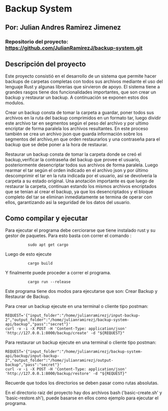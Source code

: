# Backup System
## Por: Julian Andres Ramirez Jimenez
### Repositorio del proyecto: https://github.com/JulianRamirezJ/backup-system.git

## Descripción del proyecto

Este proyecto consistió en el desarrollo de un sistema que permite hacer backups de carpetas completas con todos sus archivos
mediante el uso del lenguaje Rust y algunas librerias que sirvieron de apoyo. El sistema tiene a grandes rasgos tiene dos funcionalidades 
importantes, que son crear un backup y restaurar un backup. A continuación se exponen estos dos modulos.

Crear un backup consta de tomar la carpeta a guardar, poner todos sus archivos en la ruta del backup comprimidos en 
un formato tar, luego dividir este archivo tar en segmentos según el peso del archivo y por ultimo encriptar de forma paralela los
archivos resultantes. En este proceso también se crea un archivo json que guarda información sobre los segmentos del archivo,en 
que orden restaurarlos y una contraseña para el backup que se debe poner a la hora de restaurar.

Restaurar un backup consta de tomar la carpeta donde se creó el backup,verificar la contraseña del backup que provee el usuario, posteriormente desencriptar todos sus archivos de forma paralela. Luego rearmar el tar según el orden indicado en el archivo json y por último descomprimir 
el tar en la ruta indicada por el usuario, así se devolveria la carpeta a su estado original. Una anotación importante es que luego de restaurar la carpeta, continuan estando los mismos archivos encriptados que se tenian al crear el backup, ya que los desencriptados y el bloque completo del tar se eliminan inmediatamente se termina de operar con ellos, garantizando asi la seguridad de los datos del usuario.


## Como compilar y ejecutar

Para ejecutar el programa debe cerciorarse que tiene instalado rust y su gestor de paquetes.
Para esto basta con correr el comando :
              
              sudo apt get cargo  
       
 Luego de esto ejecute 
              
              cargo build
           
 Y finalmente puede proceder a correr el programa. 

              cargo run --release
 Este programa tiene dos modos para ejecutarse que son: Crear Backup y Restaurar de Backup. 
 
 
 Para crear un backup ejecute en una terminal o cliente tipo postman:
 
               
    REQUEST='{"input_folder":"/home/julianramirezj/input-backup-2","output_folder":"/home/julianramirezj/backup-system-api/backup","pass":"secret"}'
    curl -v -i -X POST -H 'Content-Type: application/json' 'http://127.0.0.1:8000/backup/create' -d "${REQUEST}"
              
  Para restaurar un backup ejecute en una terminal o cliente tipo postman:
              
            
    REQUEST='{"input_folder":"/home/julianramirezj/backup-system-api/backup/input-backup-2","output_folder":"/home/julianramirezj/output-backup","pass":"secret"}'
    curl -v -i -X POST -H 'Content-Type: application/json' 'http://127.0.0.1:8000/backup/restore' -d "${REQUEST}"
            
  Recuerde que todos los directorios se deben pasar como rutas absolutas.
  
 En el directorio raiz del proyecto hay dos archivos bash ('basic-create.sh' y 'basic-restore.sh'), puede basarse en ellos como ejemplo para
 ejecutar el programa.
 

